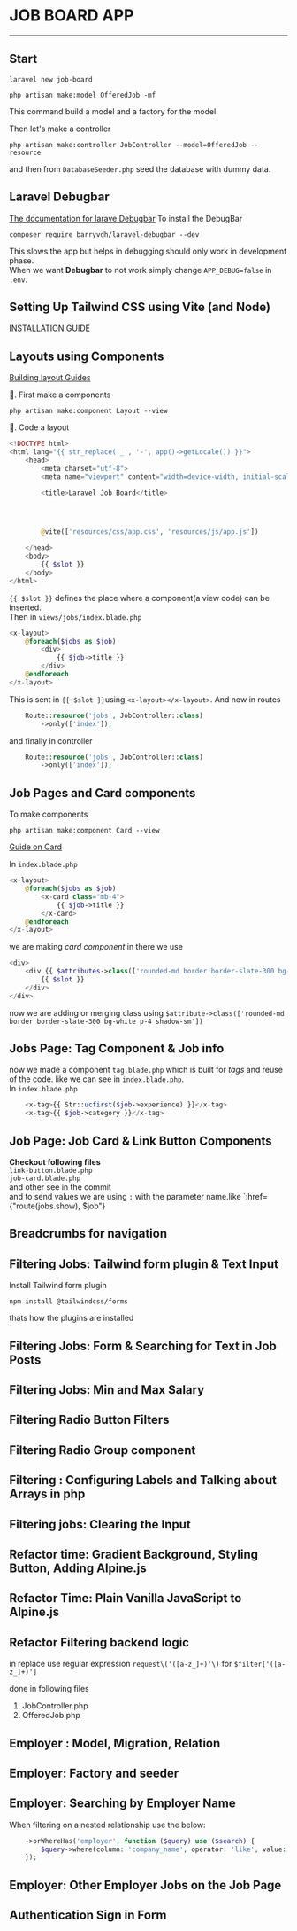 # JOB BOARD APP

<hr>

## Start

```
laravel new job-board
```

```
php artisan make:model OfferedJob -mf
```

This command build a model and a factory for the model

Then let's make a controller

```
php artisan make:controller JobController --model=OfferedJob --resource
```

and then from `DatabaseSeeder.php` seed the database with dummy data.

## Laravel Debugbar

[The documentation for larave Debugbar](https://github.com/barryvdh/laravel-debugbar?tab=readme-ov-file#debugbar-for-laravel)
To install the DebugBar

```
composer require barryvdh/laravel-debugbar --dev
```

This slows the app but helps in debugging should only work in development phase.  
When we want **Debugbar** to not work simply change `APP_DEBUG=false` in `.env`.

## Setting Up Tailwind CSS using Vite (and Node)

[INSTALLATION GUIDE](https://tailwindcss.com/docs/installation/framework-guides/laravel/vite)

## Layouts using Components

[Building layout Guides](https://laravel.com/docs/11.x/blade#building-layouts)

🚀. First make a components

```
php artisan make:component Layout --view
```

🚀. Code a layout

```php
<!DOCTYPE html>
<html lang="{{ str_replace('_', '-', app()->getLocale()) }}">
    <head>
        <meta charset="utf-8">
        <meta name="viewport" content="width=device-width, initial-scale=1">

        <title>Laravel Job Board</title>




        @vite(['resources/css/app.css', 'resources/js/app.js'])

    </head>
    <body>
        {{ $slot }}
    </body>
</html>
```

`{{ $slot }}` defines the place where a component(a view code) can be inserted.  
Then in `views/jobs/index.blade.php`

```php
<x-layout>
    @foreach($jobs as $job)
        <div>
            {{ $job->title }}
        </div>
    @endforeach
</x-layout>
```

This is sent in `{{ $slot }}`using `<x-layout></x-layout>`. And now in routes

```php
    Route::resource('jobs', JobController::class)
        ->only(['index']);
```

and finally in controller

```php
    Route::resource('jobs', JobController::class)
        ->only(['index']);
```

## Job Pages and Card components

To make components

```
php artisan make:component Card --view
```

[Guide on Card](https://laravel.com/docs/11.x/blade#components)

In `index.blade.php`

```php
<x-layout>
    @foreach($jobs as $job)
        <x-card class="mb-4">
            {{ $job->title }}
        </x-card>
    @endforeach
</x-layout>

```

we are making _card component_ in there we use

```php
<div>
    <div {{ $attributes->class(['rounded-md border border-slate-300 bg-white p-4 shadow-sm']) }}>
        {{ $slot }}
    </div>
</div>
```

now we are adding or merging class using `$attribute->class(['rounded-md border border-slate-300 bg-white p-4 shadow-sm'])`

## Jobs Page: Tag Component & Job info

now we made a component `tag.blade.php` which is built for _tags_ and reuse of the code. like we can see in `index.blade.php`.  
In `index.blade.php`

```php
    <x-tag>{{ Str::ucfirst($job->experience) }}</x-tag>
    <x-tag>{{ $job->category }}</x-tag>
```

## Job Page: Job Card & Link Button Components

**Checkout following files**  
`link-button.blade.php`  
`job-card.blade.php`  
and other see in the commit  
and to send values we are using `:` with the parameter name.like `:href={"route(jobs.show), $job"}

## Breadcrumbs for navigation

## Filtering Jobs: Tailwind form plugin & Text Input

Install Tailwind form plugin

```
npm install @tailwindcss/forms
```

thats how the plugins are installed

## Filtering Jobs: Form & Searching for Text in Job Posts

## Filtering Jobs: Min and Max Salary

## Filtering Radio Button Filters

## Filtering Radio Group component

## Filtering : Configuring Labels and Talking about Arrays in php

## Filtering jobs: Clearing the Input

## Refactor time: Gradient Background, Styling Button, Adding Alpine.js

## Refactor Time: Plain Vanilla JavaScript to Alpine.js

## Refactor Filtering backend logic

in replace use regular expression
`request\('([a-z_]+)'\)` for `$filter['([a-z_]+)']`

done in following files

1. JobController.php
2. OfferedJob.php

## Employer : Model, Migration, Relation

## Employer: Factory and seeder

## Employer: Searching by Employer Name

When filtering on a nested relationship use the below:

```php
    ->orWhereHas('employer', function ($query) use ($search) {
        $query->where(column: 'company_name', operator: 'like', value: '%' . $search . '%');
    });
```

## Employer: Other Employer Jobs on the Job Page

## Authentication Sign in Form
